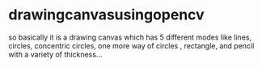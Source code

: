 # drawingcanvasusingopencv
so basically it is a drawing canvas which has 5 different modes like lines, circles, concentric circles, one more way of circles , rectangle, and pencil with a variety of thickness...
